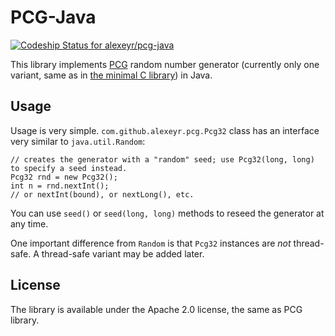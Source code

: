 # PCG-Java

[ ![Codeship Status for alexeyr/pcg-java](https://codeship.com/projects/6ce83e80-acd3-0132-f12e-16eb0c65b489/status?branch=master)](https://codeship.com/projects/68600)

This library implements [PCG](http://www.pcg-random.org/) random number generator (currently only one variant, same as in [the minimal C library](https://github.com/imneme/pcg-c-basic/)) in Java.

## Usage

Usage is very simple. `com.github.alexeyr.pcg.Pcg32` class has an interface very similar to `java.util.Random`:

    // creates the generator with a "random" seed; use Pcg32(long, long) to specify a seed instead.
    Pcg32 rnd = new Pcg32();
    int n = rnd.nextInt();
    // or nextInt(bound), or nextLong(), etc.

You can use `seed()` or `seed(long, long)` methods to reseed the generator at any time.

One important difference from `Random` is that `Pcg32` instances are _not_ thread-safe. A thread-safe variant may be added later.

## License

The library is available under the Apache 2.0 license, the same as PCG library.